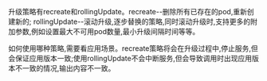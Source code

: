 升级策略有recreate和rollingUpdate。recreate--删除所有已存在的pod,重新创建新的; rollingUpdate--滚动升级,逐步替换的策略,同时滚动升级时,支持更多的附加参数,例如设置最大不可用pod数量,最小升级间隔时间等等。


如何使用哪种策略,需要看应用场景。recreate策略将会在升级过程中,停止服务,但会保证应用版本一致;使用rollingUpdate不会中断服务,但会导致调用时出现应用版本不一致的情况,输出内容不一致。
